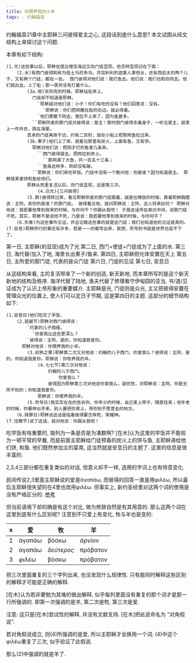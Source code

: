 ```yaml
---
title: 你喂养我的小羊
tags: ☆ 约翰福音
---
```


约翰福音21章中主耶稣三问彼得爱主之心, 这段话到底什么意思? 本文试图从经文结构上来探讨这个问题.

本章有如下结构:

    (1.光)这些事以后，耶稣在提比哩亚海边又向门徒显现。他怎样显现记在下面：
        (2.水)有西门彼得和称为低土马的多马，并加利利的迦拿人拿但业，还有西庇太的两个儿子，又有两个门徒，都在一处。 西门彼得对他们说：我打鱼去。他们说：我们也和你同去。他们就出去，上了船；那一夜并没有打着什么。
            (3a.地)天将亮的时候，耶稣站在岸上，
              门徒却不知道是耶稣。
                `耶稣就对他们说：小子！你们有吃的没有？他们回答说：没有。
                  `耶稣说：你们把网撒在船的右边，就必得着。
                `他们便撒下网去，竟拉不上来了，因为鱼甚多。
              ``耶稣所爱的那门徒对彼得说：是主！那时西门彼得赤着身子，一听见是主，就束上一件外衣，跳在海里。
            其余的门徒离岸不远，约有二百肘，就在小船上把那网鱼拉过来。
            (3b.果子)他们上了岸，就看见那里有炭火，上面有鱼，又有饼。
              耶稣对他们说：把刚才打的鱼拿几条来。
                ``西门彼得就去，把网拉到岸上。
                  ``那网满了大鱼，共一百五十三条；
                ``鱼虽这样多，网却没有破。
              ``耶稣说：你们来吃早饭。门徒中没有一个敢问他：你是谁？因为知道是主。 耶稣就来拿饼和鱼给他们。
            耶稣从死里复活以后，向门徒显现，这是第三次。
                (4.众光){三问彼得}
            (5.群)彼得转过来，看见耶稣所爱的那门徒跟着，就是在晚饭的时候，靠着耶稣胸膛说：主阿，卖你的是谁？的那门徒。 彼得看见他，就问耶稣说：主阿，这人将来如何？ 耶稣对他说：我若要他等到我来的时候，与你何干？你跟从我吧！ 于是这话传在弟兄中间，说那门徒不死。其实，耶稣不是说他不死，乃是说：我若要他等到我来的时候，与你何干？
        (6.形象)为这些事作见证，并且记载这些事的就是这门徒；我们也知道他的见证是真的。
    (7.安息)耶稣所行的事还有许多，若是一一的都写出来，我想，所写的书就是世界也容不下了。

第一日, 主耶稣(的显现)成为了光
第二日, 西门+使徒+门徒成为了上面的水.
第三日, 海代替/加入了地, 海里长出果子/鱼来.
第四日, 主耶稣把光体安置在天上
第五日, 主所爱的那门徒, 代表的是众门徒
第六日, 门徒的见证
第七日, 安息日

从这结构来看, 主的复活带来了一个新的创造, 新天新地, 而本章所写的是这个新天新地的结构及秩序. 海洋代替了陆地, 渔夫代替了修理看守伊甸园的亚当, 书/道/见证成为了认识上帝形象的重要媒介. 主耶稣是光, 门徒则是众光, 主又把彼得安置在管理众光的位置上, 使人们可以定日子节期, 这是第四日的主题. 这部分的细节结构如下:

    (1.安息日)他们吃完了早饭，
        (2.逾越节)耶稣对西门彼得说：
            `约拿的儿子西缅，
              `你爱我比这些更深么？
            `彼得说：主阿，是的，你知道我爱你。
          耶稣对他说：你喂养我的小羊。
            (3.初熟之果)耶稣第二次又对他说：约翰的儿子西门，你爱我么？彼得说：主阿，是的，你知道我爱你。耶稣说：你牧养我的羊。
                (4.七七节)第三次对他说：
                    约翰的儿子西门，
                        你爱我么？
                    彼得因为耶稣第三次对他说你爱我么，就忧愁，对耶稣说：主阿，你是无所不知的；你知道我爱你。
                耶稣说：你喂养我的羊。
            (5.吹号日)我实实在在的告诉你，你年少的时候，自己束上带子，随意往来；但年老的时候，你要伸出手来，别人要把你束上，带你到不愿意去的地方。
        (6.赎罪日)耶稣说这话是指着彼得要怎样死，荣耀神。
    (7.住棚节)说了这话，就对他说：你跟从我吧！

吃早饭有啥重要的, 独列为一条是否是为凑数啊? [在木]认为这里的早饭并不能视为一顿平常的早餐, 而是前面主耶稣给门徒预备的炭火上的饼与鱼, 主耶稣递给他们饼, 和鱼. 他们既然参加主的宴席, 这当然就是安息日的主题了. 这里的信息是很丰富的.

2,3,4三部分都在重复类似的对话, 但意义却不一样, 选用的字词上也有特意变化.

民间传说2,3里面主耶稣说的爱是ἀγαπάω, 而彼得的回答一直是用φιλέω, 所以最后主耶稣很失望的在4里也改用φιλέω. 但事实上, 新约圣经里对这两个词的使用是没有严格区分的.
[参考](http://addtoyourlearning.com/articles/The%20Use%20of%20Agapao%20and%20Phileo%20in%20John%2021,2.pdf)

但当前语境下却的确是有这个对比, 做为修辞自然是有其用意的. 那么这两个词在这里到底有什么区别呢? 注意到不只爱上有变化, 牧与羊也是变的:

x | 爱      | 牧         | 羊
--|---------|------------|---------
1 | ἀγαπάω  | βόσκω      | _ἀρνίον_
2 | ἀγαπάω  | _δεύτερος_ | πρόβατον
3 | _φιλέω_ | βόσκω      | πρόβατον

把三次里面重复的三个字列出来, 也没发现什么规律性. 只有能同时解释这些区别的解释才可能是正确的解释.

[在木]认为若非要勉为其难的做出解释, 似乎每列里面没有重复的那个词才是那一行所强调的. 即第一次强调的是羊, 第二次是牧, 第三次是爱.

注意: 这只是[在木]尝试性的解释, 并没有文献支持. [在木]把此说命名为 "对角假说".

若对角假说成立, 则(4)所强调的是爱, 所以主耶稣才会换用一个词. (4)中这个φιλέω重复了三次, 似乎验证了此假说.

那么(2)中强调的就是羊了.
